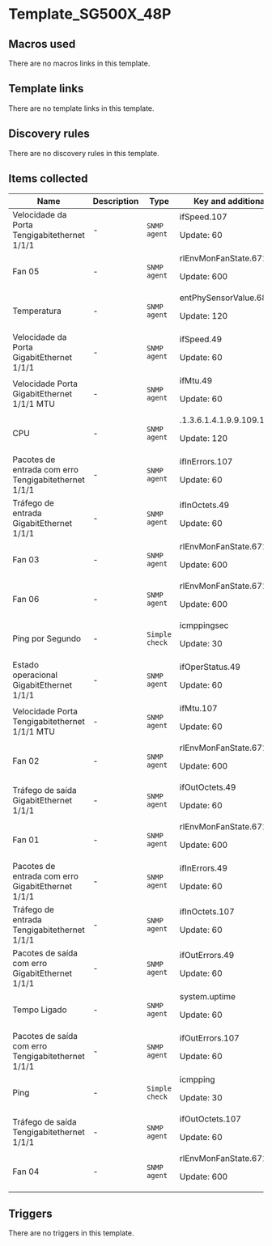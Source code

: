 # Template_SG500X_48P

## Macros used

There are no macros links in this template.

## Template links

There are no template links in this template.

## Discovery rules

There are no discovery rules in this template.

## Items collected

|Name|Description|Type|Key and additional info|
|----|-----------|----|----|
|Velocidade da Porta Tengigabitethernet 1/1/1|<p>-</p>|`SNMP agent`|ifSpeed.107<p>Update: 60</p>|
|Fan 05|<p>-</p>|`SNMP agent`|rlEnvMonFanState.67109254<p>Update: 600</p>|
|Temperatura|<p>-</p>|`SNMP agent`|entPhySensorValue.68420481<p>Update: 120</p>|
|Velocidade da Porta  GigabitEthernet 1/1/1|<p>-</p>|`SNMP agent`|ifSpeed.49<p>Update: 60</p>|
|Velocidade Porta GigabitEthernet 1/1/1 MTU|<p>-</p>|`SNMP agent`|ifMtu.49<p>Update: 60</p>|
|CPU|<p>-</p>|`SNMP agent`|.1.3.6.1.4.1.9.9.109.1.1.1.1.5<p>Update: 120</p>|
|Pacotes de entrada com erro Tengigabitethernet 1/1/1|<p>-</p>|`SNMP agent`|ifInErrors.107<p>Update: 60</p>|
|Tráfego de entrada GigabitEthernet 1/1/1|<p>-</p>|`SNMP agent`|ifInOctets.49<p>Update: 60</p>|
|Fan 03|<p>-</p>|`SNMP agent`|rlEnvMonFanState.67109252<p>Update: 600</p>|
|Fan 06|<p>-</p>|`SNMP agent`|rlEnvMonFanState.67109255<p>Update: 600</p>|
|Ping por Segundo|<p>-</p>|`Simple check`|icmppingsec<p>Update: 30</p>|
|Estado operacional GigabitEthernet 1/1/1|<p>-</p>|`SNMP agent`|ifOperStatus.49<p>Update: 60</p>|
|Velocidade Porta Tengigabitethernet 1/1/1 MTU|<p>-</p>|`SNMP agent`|ifMtu.107<p>Update: 60</p>|
|Fan 02|<p>-</p>|`SNMP agent`|rlEnvMonFanState.67109251<p>Update: 600</p>|
|Tráfego de saída GigabitEthernet 1/1/1|<p>-</p>|`SNMP agent`|ifOutOctets.49<p>Update: 60</p>|
|Fan 01|<p>-</p>|`SNMP agent`|rlEnvMonFanState.67109250<p>Update: 600</p>|
|Pacotes de entrada com erro GigabitEthernet 1/1/1|<p>-</p>|`SNMP agent`|ifInErrors.49<p>Update: 60</p>|
|Tráfego de entrada Tengigabitethernet 1/1/1|<p>-</p>|`SNMP agent`|ifInOctets.107<p>Update: 60</p>|
|Pacotes de saída com erro GigabitEthernet 1/1/1|<p>-</p>|`SNMP agent`|ifOutErrors.49<p>Update: 60</p>|
|Tempo Ligado|<p>-</p>|`SNMP agent`|system.uptime<p>Update: 60</p>|
|Pacotes de saída com erro Tengigabitethernet 1/1/1|<p>-</p>|`SNMP agent`|ifOutErrors.107<p>Update: 60</p>|
|Ping|<p>-</p>|`Simple check`|icmpping<p>Update: 30</p>|
|Tráfego de saída Tengigabitethernet 1/1/1|<p>-</p>|`SNMP agent`|ifOutOctets.107<p>Update: 60</p>|
|Fan 04|<p>-</p>|`SNMP agent`|rlEnvMonFanState.67109253<p>Update: 600</p>|


## Triggers

There are no triggers in this template.

